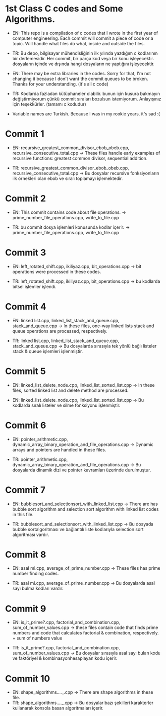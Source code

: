 # 1st Class C codes and Some Algorithms.

- EN: This repo is a compilation of c codes that I wrote in the first year of computer engineering. Each commit will commit a piece of code or a topic. Will handle what files do what, inside and outside the files.

- TR: Bu depo, bilgisayar mühendisliğinin ilk yılında yazdığım c kodlarının bir derlemesidir. Her commit, bir parça kod veya bir konu işleyecektir. dosyaların içinde ve dışında hangi dosyaların ne yaptığını işleyecektir.

- EN: There may be extra libraries in the codes. Sorry for that, I'm not changing it because I don't want the commit queues to be broken. Thanks for your understanding. (it's all c code)

- TR: Kodlarda fazladan kütüphaneler olabilir. bunun için kusura bakmayın değiştirmiyorum çünkü commit sıraları bozulsun istemiyorum. Anlayışınız için teşekkürler. (tamamı c kodudur)

- Variable names are  Turkish. Because I was in my rookie years. it's sad :(

# Commit 1


- EN: recursive_greatest_common_divisor_ebob_obeb.cpp, recursive_consecutive_total.cpp -> These files handle early examples of recursive functions: greatest common divisor, sequential addition.


- TR: recursive_greatest_common_divisor_ebob_obeb.cpp, recursive_consecutive_total.cpp -> Bu dosyalar recursive fonksiyonların ilk örnekleri olan ebob ve sıralı toplamayı işlemektedir.



# Commit 2


- EN: This commit contains code about file operations. -> prime_number_file_operations.cpp, write_to_file.cpp

- TR: bu commit dosya işlemleri konusunda kodlar içerir. -> prime_number_file_operations.cpp, write_to_file.cpp


# Commit 3

- EN: left_rotated_shift.cpp, ikiliyaz.cpp, bit_operations.cpp -> bit operations were processed in these codes.

- TR: left_rotated_shift.cpp, ikiliyaz.cpp, bit_operations.cpp -> bu kodlarda bitsel işlemler işlendi.

# Commit 4 

- EN: linked list.cpp, linked_list_stack_and_queue.cpp, stack_and_queue.cpp -> In these files, one-way linked lists stack and queue operations are processed, respectively.

- TR: linked list.cpp, linked_list_stack_and_queue.cpp, stack_and_queue.cpp -> Bu dosyalarda sırasıyla tek yönlü bağlı listeler stack & queue işlemleri işlenmiştir.

# Commit 5

- EN: linked_list_delete_node.cpp, linked_list_sorted_list.cpp ->  In these files, sorted linked list and delete method are processed.

- EN: linked_list_delete_node.cpp, linked_list_sorted_list.cpp -> Bu kodlarda sıralı listeler ve silme fonksiyonu işlenmiştir.

# Commit 6

- EN: pointer_arithmetic.cpp, dynamic_array_binary_operation_and_file_operations.cpp -> Dynamic arrays and pointers are handled in these files.

- TR: pointer_arithmetic.cpp, dynamic_array_binary_operation_and_file_operations.cpp -> Bu dosyalarda dinamik dizi ve pointer kavramları üzerinde durulmuştur.

# Commit 7

- EN: bubblesort_and_selectionsort_with_linked_list.cpp -> There are has bubble  sort algorithm and selection sort algorithm with linked list codes in this file.

- TR: bubblesort_and_selectionsort_with_linked_list.cpp -> Bu dosyada bubble sortalgoritması ve bağlantılı liste kodlarıyla  selection sort algoritması vardır.

# Commit 8 

- EN: asal mi.cpp, average_of_prime_number.cpp -> These files has prime number finding codes.

- TR: asal mi.cpp, average_of_prime_number.cpp ->  Bu dosyalarda asal sayı bulma kodları vardır.

# Commit 9

- EN: is_it_prime?.cpp, factorial_and_combination.cpp, sum_of_number_values.cpp -> these files contain code that finds prime numbers and code that calculates factorial & combination, respectively. + sum of numbers value

- TR: is_it_prime?.cpp, factorial_and_combination.cpp, sum_of_number_values.cpp  -> Bu dosyalar sırasıyla asal sayı bulan 
kodu ve faktöriyel & kombinasyonhesaplayan kodu içerir.

# Commit 10

- EN: shape_algorithms...._.cpp -> There are shape algorithms in these file.
- TR: shape_algorithms...._.cpp -> Bu dosyalar bazı şekilleri karakterler kullanarak konsola basan algoritmaları içerir.






